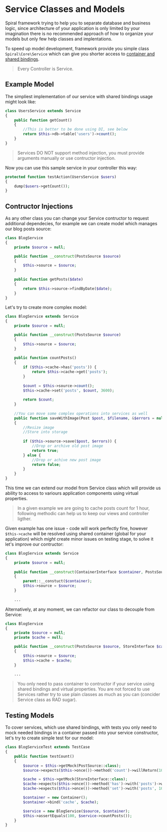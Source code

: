 # Service Classes and Models
Spiral framework trying to help you to separate database and business logic, since architecture of your application is only limited by your imagination there is no recommended approach of how to organize your models but only few help classes and implentations.

To speed up model development, framework provide you simple class `Spiral\Core\Service` which can give you shorter access to [container and shared bindings](/framework/container.md). 

> Every Controller is Service.

## Example Model
The simpliest implementation of our service with shared bindings usage might look like:

```php
class UsersService extends Service
{
    public function getCount()
    {
        //This is better to be done using DI, see below
        return $this->db->table('users')->count();
    }
}
```

> Services DO NOT support method injection, you must provide arguments manually or use contructor injection.

Now you can use this sample service in your controller this way:

```php
protected function testAction(UsersService $users)
{
    dump($users->getCount());
}
```

## Contructor Injections
As any other class you can change your Service contructor to request additional dependecies, for example we can create model which manages our blog posts source:

```php
class BlogService 
{
    private $source = null;

    public function __construct(PostsSource $source)
    {
        $this->source = $source;
    }
    
    public function getPosts($date)
    {
        return $this->source->findByDate($date);
    }
}
```

Let's try to create more complex model:

```php
class BlogService extends Service
{
    private $source = null;

    public function __construct(PostsSource $source)
    {
        $this->source = $source;
    }
    
    public function countPosts()
    {
        if ($this->cache->has('posts')) {
            return $this->cache->get('posts');
        }
        
        $count = $this->source->count();
        $this->cache->set('posts', $count, 3600);
    
        return $count;
    }
    
    //You can move some complex operations into services as well
    public function saveWithImage(Post $post, $filename, &$errors = null)
    {
        //Resize image
        //Store into storage
        
        if ($this->source->save($post, $errors)) {
            //Drop or archive old post image
            return true;
        } else {
            //Drop or achive new post image
            return false;
        }
    }
}
```

This time we can extend our model from Service class which will provide us ability to access to variours application components using virtual properties.

> In a given example we are going to cache posts count for 1 hour, following methodic can help us to keep our views and controller ligther.

Given example has one issue - code will work perfectly fine, however `$this->cache` will be resolved using shared container (global for your application) which *might* create minor issues on testing stage, to solve it let's improve our contructor:

```php
class BlogService extends Service
{
    private $source = null;
    
    public function __construct(ContainerInterface $container, PostsSource $source)
    {
        parent::__constuct($container);
        $this->source = $source;
    }
    
    ...
```

Alternatively, at any moment, we can refactor our class to decouple from Service:

```php
class BlogService
{
    private $source = null;
    private $cache = null;

    public function __construct(PostsSource $source, StoreInterface $cache)
    {
        $this->source = $source;
        $this->cache = $cache;
    }
    
    ...
```

> You only need to pass container to contructor if your service using shared bindings and
virtual properties. You are not forced to use Services rather try to use plain classes as 
much as you can (concider Service class as RAD sugar).

## Testing Models
To cover services, which use shared bindings, with tests you only need to mock needed bindings
in a container passed into your service constructor, let's try to create simple test for our model:

```php
class BlogServiceTest extends TestCase
{
    public function testCount()
    {
        $source = $this->getMock(PostSource::class);
        $source->expects($this->once())->method('count')->willReturn(100);

        $cache = $this->getMock(StoreInterface::class);
        $cache->expects($this->once())->method('has')->with('posts')->willReturn(false);
        $cache->expects($this->once())->method('set')->with('posts', 100, 3600);

        $container = new Container();
        $container->bind('cache', $cache);

        $service = new BlogService($source, $container);
        $this->assertEquals(100, $service->countPosts());
    }
}
```
